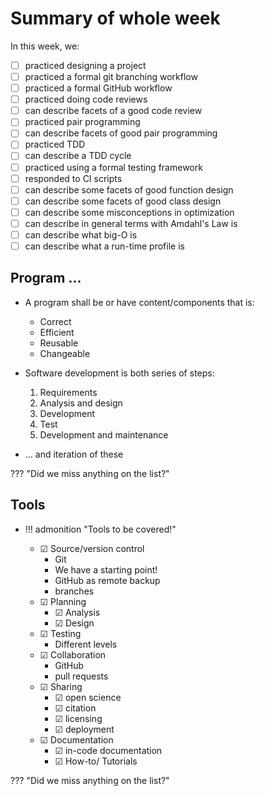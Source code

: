 # Summary of whole week

In this week, we:

- [ ] practiced designing a project
- [ ] practiced a formal git branching workflow
- [ ] practiced a formal GitHub workflow
- [ ] practiced doing code reviews
- [ ] can describe facets of a good code review
- [ ] practiced pair programming
- [ ] can describe facets of good pair programming
- [ ] practiced TDD
- [ ] can describe a TDD cycle
- [ ] practiced using a formal testing framework
- [ ] responded to CI scripts
- [ ] can describe some facets of good function design
- [ ] can describe some facets of good class design
- [ ] can describe some misconceptions in optimization
- [ ] can describe in general terms with Amdahl's Law is
- [ ] can describe what big-O is
- [ ] can describe what a run-time profile is

## Program ...
- A program shall be or have content/components that is:
    - Correct
    - Efficient
    - Reusable
    - Changeable

- Software development is both series of steps: 
    1.	Requirements
    2.	Analysis and design
    3.	Development
    4.	Test
    5.	Development and maintenance
- ... and iteration of these

??? "Did we miss anything on the list?"

## Tools

- !!! admonition "Tools to be covered!"

    - &#9745; Source/version control
        - Git
        - We have a starting point!
        - GitHub as remote backup
        - branches
    - &#9745; Planning
        - &#9745; Analysis
        - &#9745; Design
    - &#9745; Testing
        - Different levels
    - &#9745; Collaboration
        - GitHub
        - pull requests
    - &#9745; Sharing
        - &#9745; open science
        - &#9745; citation
        - &#9745; licensing  
        - &#9745; deployment
    - &#9745; Documentation
        - &#9745; in-code documentation
        - &#9745; How-to/ Tutorials


??? "Did we miss anything on the list?"
